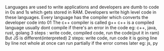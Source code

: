 Languages are used to write applications and developers are dumb to code in 0s and 1s which gets stored in RAM.
Developers write high level code in these languages.
Every language has the compiler which converts the developer code into 01
The c++ compiler is called g++
c++ is a compiled language
usually dont compile if there's an error in the code
eg: c++, java, rust, golang
3 steps : write code, compiled code, run the code(put it in ram)
But JS is different(interpreted)
2 steps: write code, run code
it is going line by line not whole at once
can run partially if the error comes later
eg: js, py